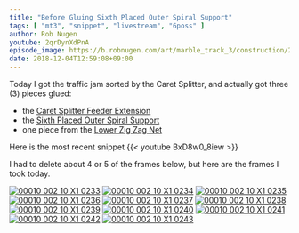 ```yaml
---
title: "Before Gluing Sixth Placed Outer Spiral Support"
tags: [ "mt3", "snippet", "livestream", "6poss" ]
author: Rob Nugen
youtube: 2qrDynXdPnA
episode_image: https://b.robnugen.com/art/marble_track_3/construction/2018/2018_dec_04_after_gluing_6poss.jpg
date: 2018-12-04T12:59:08+09:00
---
```


Today I got the traffic jam sorted by the Caret Splitter, and actually
got three (3) pieces glued:

* the [Caret Splitter Feeder Extension](/p/csfe)
* the [Sixth Placed Outer Spiral Support](/p/6poss)
* one piece from the [Lower Zig Zag Net](/p/lzzn)

Here is the most recent snippet {{< youtube BxD8w0_8iew >}}

I had to delete about 4 or 5 of the frames below, but here are the
frames I took today.

[![00010 002 10 X1 0233](//b.robnugen.com/art/marble_track_3/frames/2018/thumbs/00010_002_10_X1_0233.jpg)](//b.robnugen.com/art/marble_track_3/frames/2018/00010_002_10_X1_0233.jpg)
[![00010 002 10 X1 0234](//b.robnugen.com/art/marble_track_3/frames/2018/thumbs/00010_002_10_X1_0234.jpg)](//b.robnugen.com/art/marble_track_3/frames/2018/00010_002_10_X1_0234.jpg)
[![00010 002 10 X1 0235](//b.robnugen.com/art/marble_track_3/frames/2018/thumbs/00010_002_10_X1_0235.jpg)](//b.robnugen.com/art/marble_track_3/frames/2018/00010_002_10_X1_0235.jpg)
[![00010 002 10 X1 0236](//b.robnugen.com/art/marble_track_3/frames/2018/thumbs/00010_002_10_X1_0236.jpg)](//b.robnugen.com/art/marble_track_3/frames/2018/00010_002_10_X1_0236.jpg)
[![00010 002 10 X1 0237](//b.robnugen.com/art/marble_track_3/frames/2018/thumbs/00010_002_10_X1_0237.jpg)](//b.robnugen.com/art/marble_track_3/frames/2018/00010_002_10_X1_0237.jpg)
[![00010 002 10 X1 0238](//b.robnugen.com/art/marble_track_3/frames/2018/thumbs/00010_002_10_X1_0238.jpg)](//b.robnugen.com/art/marble_track_3/frames/2018/00010_002_10_X1_0238.jpg)
[![00010 002 10 X1 0239](//b.robnugen.com/art/marble_track_3/frames/2018/thumbs/00010_002_10_X1_0239.jpg)](//b.robnugen.com/art/marble_track_3/frames/2018/00010_002_10_X1_0239.jpg)
[![00010 002 10 X1 0240](//b.robnugen.com/art/marble_track_3/frames/2018/thumbs/00010_002_10_X1_0240.jpg)](//b.robnugen.com/art/marble_track_3/frames/2018/00010_002_10_X1_0240.jpg)
[![00010 002 10 X1 0241](//b.robnugen.com/art/marble_track_3/frames/2018/thumbs/00010_002_10_X1_0241.jpg)](//b.robnugen.com/art/marble_track_3/frames/2018/00010_002_10_X1_0241.jpg)
[![00010 002 10 X1 0242](//b.robnugen.com/art/marble_track_3/frames/2018/thumbs/00010_002_10_X1_0242.jpg)](//b.robnugen.com/art/marble_track_3/frames/2018/00010_002_10_X1_0242.jpg)
[![00010 002 10 X1 0243](//b.robnugen.com/art/marble_track_3/frames/2018/thumbs/00010_002_10_X1_0243.jpg)](//b.robnugen.com/art/marble_track_3/frames/2018/00010_002_10_X1_0243.jpg)

